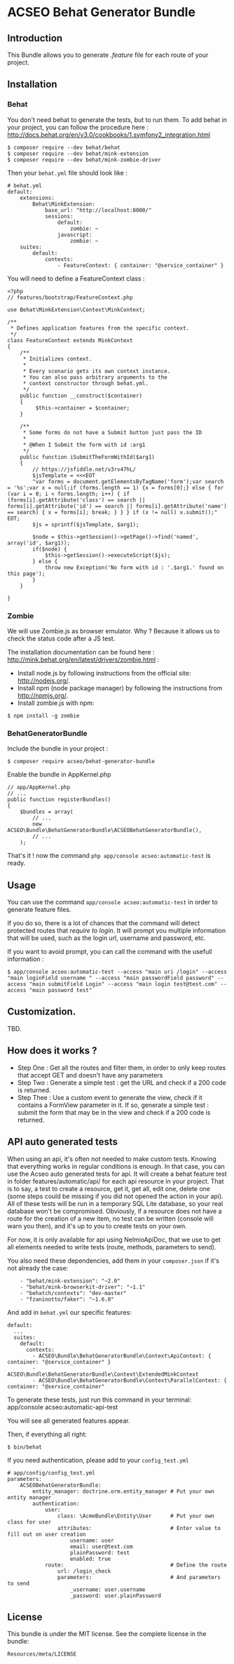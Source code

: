 # ACSEO Behat Generator Bundle

## Introduction

This Bundle allows you to generate *.feature* file for each route of your project.


## Installation

### Behat

You don't need behat to generate the tests, but to run them.
To add behat in your project, you can follow the procedure here : http://docs.behat.org/en/v3.0/cookbooks/1.symfony2_integration.html

```
$ composer require --dev behat/behat
$ composer require --dev behat/mink-extension
$ composer require --dev behat/mink-zombie-driver
```

Then your ```behat.yml``` file should look like :

```
# behat.yml
default:
    extensions:
        Behat\MinkExtension:
            base_url: "http://localhost:8000/"
            sessions:
                default:
                    zombie: ~
                javascript:
                    zombie: ~
    suites:
        default:
            contexts:
                - FeatureContext: { container: "@service_container" }
```

You will need to define a FeatureContext class :

```
<?php
// features/bootstrap/FeatureContext.php

use Behat\MinkExtension\Context\MinkContext;

/**
 * Defines application features from the specific context.
 */
class FeatureContext extends MinkContext
{
    /**
     * Initializes context.
     *
     * Every scenario gets its own context instance.
     * You can also pass arbitrary arguments to the
     * context constructor through behat.yml.
     */
    public function __construct($container)
    {
         $this->container = $container;
    }

    /**
     * Some forms do not have a Submit button just pass the ID
     *
     * @When I Submit the form with id :arg1
     */
    public function iSubmitTheFormWithId($arg1)
    {
        // https://jsfiddle.net/v3rv47hL/
        $jsTemplate = <<<EOT
        "var forms = document.getElementsByTagName('form');var search = '%s';var x = null;if (forms.length == 1) {x = forms[0];} else { for (var i = 0; i < forms.length; i++) { if (forms[i].getAttribute('class') == search || forms[i].getAttribute('id') == search || forms[i].getAttribute('name') == search) { x = forms[i]; break; } } } if (x != null) x.submit();"
EOT;
        $js = sprintf($jsTemplate, $arg1);

        $node = $this->getSession()->getPage()->find('named', array('id', $arg1));
        if($node) {
            $this->getSession()->executeScript($js);
        } else {
            throw new Exception('No form with id : '.$arg1.' found on this page');
        }
    }

}
```

### Zombie

We will use Zombie.js as browser emulator. Why ? Because it allows us to check the status code after a JS test.

The installation documentation can be found here : http://mink.behat.org/en/latest/drivers/zombie.html :

* Install node.js by following instructions from the official site: http://nodejs.org/.
* Install npm (node package manager) by following the instructions from http://npmjs.org/.
* Install zombie.js with npm:

```
$ npm install -g zombie
```

### BehatGeneratorBundle

Include the bundle in your project :

```
$ composer require acseo/behat-generator-bundle
```

Enable the bundle in AppKernel.php

```
// app/AppKernel.php
// ...
public function registerBundles()
{
    $bundles = array(
        // ...
        new ACSEO\Bundle\BehatGeneratorBundle\ACSEOBehatGeneratorBundle(),
        // ...
    );
```

That's it ! now the command ```php app/console acseo:automatic-test``` is ready.

## Usage

You can use the command ```app/console acseo:automatic-test``` in order to generate feature files.

If you do so, there is a lot of chances that the command will detect protected routes that *require to login*.
It will prompt you multiple information that will be used, such as the login url, username and password, etc.

If you want to avoid prompt, you can call the command with the usefull information :

```
$ app/console acseo:automatic-test --access "main uri /login" --access "main loginField username " --access "main passwordField password" --access "main submitField Login" --access "main login test@test.com" --access "main password test"

```

## Customization.

TBD.


## How does it works ?

* Step One : Get all the routes and filter them, in order to only keep routes that accept GET and doesn't have any parameters
* Step Two : Generate a simple test : get the URL and check if a 200 code is returned.
* Step Thee : Use a custom event to generate the view, check if it contains a FormView parameter in it. If so, generate a simple test : submit the form that may be in the view and check if a 200 code is returned.

## API auto generated tests

When using an api, it's often not needed to make custom tests. Knowing that everything works in regular conditions is enough. In that case, you can use the Acseo auto generated tests for api. It will create a behat feature test in folder features/automatic/api/ for each api resource in your project. That is to say, a test to create a resource, get it, get all, edit one, delete one (some steps could be missing if you did not opened the action in your api). All of these tests will be run in a temporary SQL Lite database, so your real database won't be compromised. Obviously, if a resource does not have a route for the creation of a new item, no test can be written (console will warn you then), and it's up to you to create tests on your own.

For now, it is only available for api using NelmioApiDoc, that we use to get all elements needed to write tests (route, methods, parameters to send).

You also need these dependencies, add them in your ``composer.json`` if it's not already the case:

```
    - "behat/mink-extension": "~2.0"
    - "behat/mink-browserkit-driver": "~1.1"
    - "behatch/contexts": "dev-master"
    - "fzaninotto/faker": "~1.6.0"
```

And add in ``behat.yml`` our specific features:

```
default:
  ...
  suites:
    default:
      contexts:
        - ACSEO\Bundle\BehatGeneratorBundle\Context\ApiContext: { container: "@service_container" }
        - ACSEO\Bundle\BehatGeneratorBundle\Context\ExtendedMinkContext
        - ACSEO\Bundle\BehatGeneratorBundle\Context\ParallelContext: { container: "@service_container"
```

To generate these tests, just run this command in your terminal:
app/console acseo:automatic-api-test

You will see all generated features appear.

Then, if everything all right:

```
$ bin/behat
```

If you need authentication, please add to your ``config_test.yml``

```
# app/config/config_test.yml
parameters:
    ACSEOBehatGeneratorBundle:
        entity_manager: doctrine.orm.entity_manager # Put your own entity manager
        authentication:
            user:
                class: \AcmeBundle\Entity\User      # Put your own class for user
                attributes:                         # Enter value to fill out on user creation
                    username: user
                    email: user@test.com
                    plainPassword: test
                    enabled: true
            route:                                  # Define the route
                url: /login_check
                parameters:                         # And parameters to send
                    _username: user.username
                    _password: user.plainPassword

```

## License

This bundle is under the MIT license. See the complete license in the bundle:

```
Resources/meta/LICENSE
```
